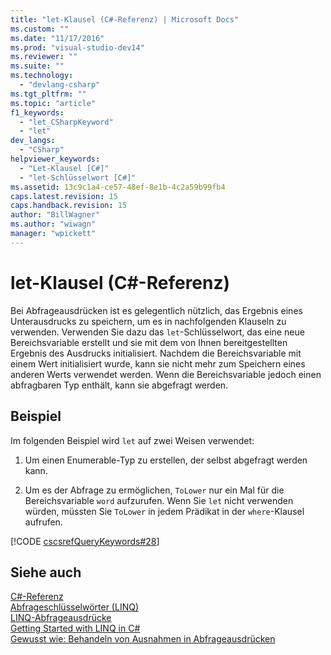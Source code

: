 ```yaml
---
title: "let-Klausel (C#-Referenz) | Microsoft Docs"
ms.custom: ""
ms.date: "11/17/2016"
ms.prod: "visual-studio-dev14"
ms.reviewer: ""
ms.suite: ""
ms.technology: 
  - "devlang-csharp"
ms.tgt_pltfrm: ""
ms.topic: "article"
f1_keywords: 
  - "let_CSharpKeyword"
  - "let"
dev_langs: 
  - "CSharp"
helpviewer_keywords: 
  - "Let-Klausel [C#]"
  - "let-Schlüsselwort [C#]"
ms.assetid: 13c9c1a4-ce57-48ef-8e1b-4c2a59b99fb4
caps.latest.revision: 15
caps.handback.revision: 15
author: "BillWagner"
ms.author: "wiwagn"
manager: "wpickett"
---
```

# let-Klausel (C#-Referenz)
Bei Abfrageausdrücken ist es gelegentlich nützlich, das Ergebnis eines Unterausdrucks zu speichern, um es in nachfolgenden Klauseln zu verwenden.  Verwenden Sie dazu das `let`\-Schlüsselwort, das eine neue Bereichsvariable erstellt und sie mit dem von Ihnen bereitgestellten Ergebnis des Ausdrucks initialisiert.  Nachdem die Bereichsvariable mit einem Wert initialisiert wurde, kann sie nicht mehr zum Speichern eines anderen Werts verwendet werden.  Wenn die Bereichsvariable jedoch einen abfragbaren Typ enthält, kann sie abgefragt werden.  
  
## Beispiel  
 Im folgenden Beispiel wird `let` auf zwei Weisen verwendet:  
  
1.  Um einen Enumerable\-Typ zu erstellen, der selbst abgefragt werden kann.  
  
2.  Um es der Abfrage zu ermöglichen, `ToLower` nur ein Mal für die Bereichsvariable `word` aufzurufen.  Wenn Sie `let` nicht verwenden würden, müssten Sie `ToLower` in jedem Prädikat in der `where`\-Klausel aufrufen.  
  
 [!CODE [cscsrefQueryKeywords#28](../CodeSnippet/VS_Snippets_VBCSharp/CsCsrefQueryKeywords#28)]  
  
## Siehe auch  
 [C\#\-Referenz](../../../csharp/language-reference/index.md)   
 [Abfrageschlüsselwörter \(LINQ\)](../../../csharp/language-reference/keywords/query-keywords.md)   
 [LINQ\-Abfrageausdrücke](../../../csharp/programming-guide/linq-query-expressions/index.md)   
 [Getting Started with LINQ in C\#](../../../csharp/programming-guide/concepts/linq/getting-started-with-linq.md)   
 [Gewusst wie: Behandeln von Ausnahmen in Abfrageausdrücken](../../../csharp/programming-guide/linq-query-expressions/how-to-handle-exceptions-in-query-expressions.md)